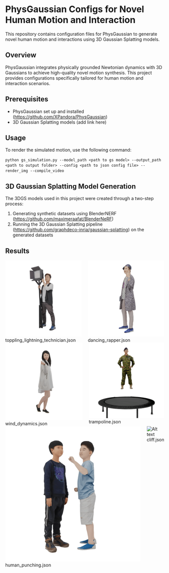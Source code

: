 # PhysGaussian Configs for Novel Human Motion and Interaction

This repository contains configuration files for PhysGaussian to generate novel
human motion and interactions using 3D Gaussian Splatting models.

## Overview

PhysGaussian integrates physically grounded Newtonian dynamics with 3D Gaussians
to achieve high-quality novel motion synthesis. This project provides
configurations specifically tailored for human motion and interaction scenarios.

## Prerequisites

- PhysGaussian set up and installed (https://github.com/XPandora/PhysGaussian)
- 3D Gaussian Splatting models (add link here)

## Usage

To render the simulated motion, use the following command:

`python gs_simulation.py --model_path <path to gs model> --output_path <path to output folder> --config <path to json config file> --render_img --compile_video`

## 3D Gaussian Splatting Model Generation

The 3DGS models used in this project were created through a two-step process:

1. Generating synthetic datasets using BlenderNERF
   (https://github.com/maximeraafat/BlenderNeRF)
2. Running the 3D Gaussian Splatting pipeline
   (https://github.com/graphdeco-inria/gaussian-splatting) on the generated
   datasets

## Results

<div style="display: flex; gap: 20px;">
<div>
<img src="./results/Picture11.gif" alt="Alt text"/>
<figcaption>toppling_lightning_technician.json</figcaption>
</div>
<div>
<img src="./results/Picture12.gif" alt="Alt text"/> <figcaption>dancing_rapper.json</figcaption> 
</div>
</div>

<div style="display: flex; gap: 20px;">
<div>
<img src="./results/Picture13.gif" alt="Alt text"/> 
<figcaption>wind_dynamics.json</figcaption> 
</div>
<div>
<img src="./results/Picture14.gif" alt="Alt text"/> 
<figcaption>trampoline.json</figcaption> 
</div>
</div>

<div style="display: flex; gap: 20px;">
<div>
<img src="./results/Picture15.gif" alt="Alt text"/>
<figcaption>human_punching.json</figcaption>
</div>
<div>
<img src="./results/Picture16.gif" alt="Alt text"/>
<figcaption>cliff.json</figcaption>
</div>
</div>
